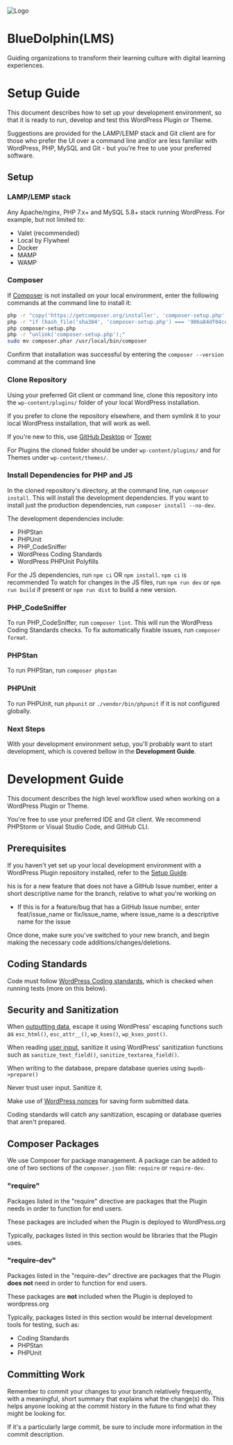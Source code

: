 
![Logo](https://getbluedolphin.com/wp-content/uploads/2022/10/Asset-5.svg)


# BlueDolphin(LMS)

Guiding organizations to transform their learning culture with digital learning experiences.

# Setup Guide

This document describes how to set up your development environment, so that it is ready to run, develop and test this WordPress Plugin or Theme.

Suggestions are provided for the LAMP/LEMP stack and Git client are for those who prefer the UI over a command line and/or are less familiar with
WordPress, PHP, MySQL and Git - but you're free to use your preferred software.

## Setup

### LAMP/LEMP stack

Any Apache/nginx, PHP 7.x+ and MySQL 5.8+ stack running WordPress.  For example, but not limited to:
- Valet (recommended)
- Local by Flywheel
- Docker
- MAMP
- WAMP


### Composer

If [Composer](https://getcomposer.org) is not installed on your local environment, enter the following commands at the command line to install it:

```bash
php -r "copy('https://getcomposer.org/installer', 'composer-setup.php');"
php -r "if (hash_file('sha384', 'composer-setup.php') === '906a84df04cea2aa72f40b5f787e49f22d4c2f19492ac310e8cba5b96ac8b64115ac402c8cd292b8a03482574915d1a8') { echo 'Installer verified'; } else { echo 'Installer corrupt'; unlink('composer-setup.php'); } echo PHP_EOL;"
php composer-setup.php
php -r "unlink('composer-setup.php');"
sudo mv composer.phar /usr/local/bin/composer
```

Confirm that installation was successful by entering the `composer --version` command at the command line


### Clone Repository

Using your preferred Git client or command line, clone this repository into the `wp-content/plugins/` folder of your local WordPress installation.

If you prefer to clone the repository elsewhere, and them symlink it to your local WordPress installation, that will work as well.

If you're new to this, use [GitHub Desktop](https://desktop.github.com/) or [Tower](https://www.git-tower.com/mac)

For Plugins the cloned folder should be under `wp-content/plugins/` and for Themes under `wp-content/themes/`.

### Install Dependencies for PHP and JS

In the cloned repository's directory, at the command line, run `composer install`.
This will install the development dependencies. If you want to install just the production dependencies, run `composer install --no-dev`.

The development dependencies include:
- PHPStan
- PHPUnit
- PHP_CodeSniffer
- WordPress Coding Standards
- WordPress PHPUnit Polyfills

For the JS dependencies, run `npm ci` OR `npm install`. `npm ci` is recommended
To watch for changes in the JS files, run `npm run dev` or `npm run build` if present or `npm run dist` to build a new version.

### PHP_CodeSniffer

To run PHP_CodeSniffer, run `composer lint`. This will run the WordPress Coding Standards checks.
To fix automatically fixable issues, run `composer format`.

### PHPStan

To run PHPStan, run `composer phpstan`

### PHPUnit

To run PHPUnit, run `phpunit` or `./vendor/bin/phpunit` if it is not configured globally.


### Next Steps

With your development environment setup, you'll probably want to start development, which is covered bellow in the **Development Guide**.


# Development Guide

This document describes the high level workflow used when working on a WordPress Plugin or Theme.

You're free to use your preferred IDE and Git client. We recommend PHPStorm or Visual Studio Code, and GitHub CLI.


## Prerequisites

If you haven't yet set up your local development environment with a WordPress Plugin repository installed, refer to the [Setup Guide](#setup-guide).

his is for a new feature that does not have a GitHub Issue number, enter a short descriptive name for the branch, relative to what you're working on
- If this is for a feature/bug that has a GitHub Issue number, enter feat/issue_name or fix/issue_name, where issue_name is a descriptive name for the issue

Once done, make sure you've switched to your new branch, and begin making the necessary code additions/changes/deletions.


## Coding Standards

Code must follow [WordPress Coding standards](https://developer.wordpress.org/coding-standards/wordpress-coding-standards/), which is checked
when running tests (more on this below).


## Security and Sanitization

When [outputting data](https://developer.wordpress.org/plugins/security/securing-output/), escape it using WordPress' escaping functions such as `esc_html()`, `esc_attr__()`, `wp_kses()`, `wp_kses_post()`.

When reading [user input](https://developer.wordpress.org/plugins/security/securing-input/), sanitize it using WordPress' sanitization functions such as `sanitize_text_field()`, `sanitize_textarea_field()`.

When writing to the database, prepare database queries using ``$wpdb->prepare()``

Never trust user input. Sanitize it.

Make use of [WordPress nonces](https://codex.wordpress.org/WordPress_Nonces) for saving form submitted data.

Coding standards will catch any sanitization, escaping or database queries that aren't prepared.


## Composer Packages

We use Composer for package management.  A package can be added to one of two sections of the `composer.json` file: `require` or `require-dev`.

### "require"

Packages listed in the "require" directive are packages that the Plugin needs in order to function for end users.

These packages are included when the Plugin is deployed to WordPress.org

Typically, packages listed in this section would be libraries that the Plugin uses.

### "require-dev"

Packages listed in the "require-dev" directive are packages that the Plugin **does not** need in order to function for end users.

These packages are **not** included when the Plugin is deployed to wordpress.org

Typically, packages listed in this section would be internal development tools for testing, such as:
- Coding Standards
- PHPStan
- PHPUnit


## Committing Work

Remember to commit your changes to your branch relatively frequently, with a meaningful, short summary that explains what the change(s) do.
This helps anyone looking at the commit history in the future to find what they might be looking for.

If it's a particularly large commit, be sure to include more information in the commit description.
